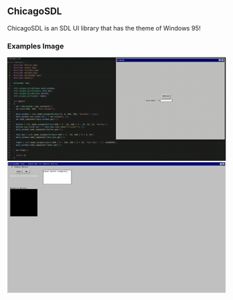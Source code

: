 ## ChicagoSDL

ChicagoSDL is an SDL UI library that has the theme of Windows 95!

### Examples Image
![image](./api_example.gif)
![image](./example_image.png)
